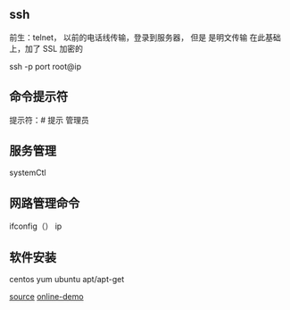 ## ssh
前生：telnet， 以前的电话线传输，登录到服务器，
但是 是明文传输
在此基础上，加了 SSL 加密的

ssh -p port root@ip

## 命令提示符
提示符：# 提示 管理员

## 服务管理
systemCtl

## 网路管理命令
ifconfig（）
ip

## 软件安装
centos yum
ubuntu apt/apt-get


[source](https://segmentfault.com/a/1190000016444812)
[online-demo](https://zxpsuper.github.io/Demo/color/)

